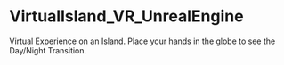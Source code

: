 # VirtualIsland_VR_UnrealEngine

Virtual Experience on an Island. Place your hands in the globe to see the Day/Night Transition.
